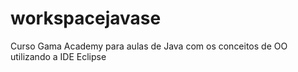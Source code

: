 # workspacejavase
Curso Gama Academy para aulas de Java com os conceitos de OO utilizando a IDE Eclipse
